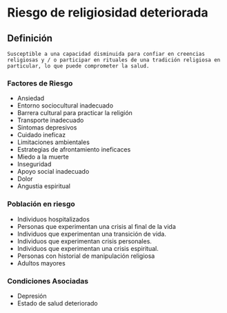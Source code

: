 # Riesgo de religiosidad deteriorada
## Definición
	Susceptible a una capacidad disminuida para confiar en creencias religiosas y / o participar en rituales de una tradición religiosa en particular, lo que puede comprometer la salud.

### Factores de Riesgo
- Ansiedad 
- Entorno sociocultural inadecuado
- Barrera cultural para practicar la religión 
- Transporte inadecuado
- Sintomas depresivos 
- Cuidado ineficaz
- Limitaciones ambientales 
- Estrategias de
afrontamiento ineficaces
- Miedo a la muerte 
- Inseguridad
- Apoyo social inadecuado 
- Dolor
- Angustia espiritual

### Población en riesgo
- Individuos hospitalizados   
- Personas que experimentan una 
crisis al final de la vida   
- Individuos que experimentan 
una transición de vida.   
- Individuos que experimentan 
crisis personales.
- Individuos que experimentan una 
crisis espiritual.   
- Personas con historial de 
manipulación religiosa   
- Adultos mayores  

### Condiciones Asociadas
- Depresión   
- Estado de salud deteriorado

